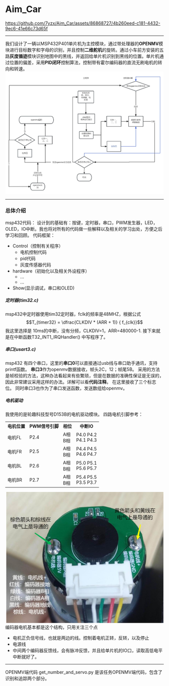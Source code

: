 # Aim_Car
https://github.com/7yzx/Aim_Car/assets/86868727/4b260eed-c181-4432-9ec6-41e66c73d65f

---
我们设计了一辆以MSP432P401单片机为主控模块，通过带处理器的**OPENMV**模块进行目标数字和字母的识别，并且控制**二维舵机**的旋转。通过小车前方安装的五路**灰度循迹**模块识别地图中的黑线，并返回给单片机识别到黑线的位置。单片机通过位置的偏差，采用**PID闭环**控制算法，控制带有霍尔编码器的直流无刷电机的转向和转速。
![Alt text](./image/image.png)

---
### 总体介绍
msp432代码：
设计到的基础有：按键，定时器，串口，PWM发生器，LED，OLED，IO中断。我也将对所有的代码做一些解释以及相关的学习出处，方便之后学习和回顾。
代码框架：

- Control（控制有关程序）
  - 电机控制代码
  - pid代码
  - 灰度传感器代码
- hardware（初始化以及相关外设程序）
  - ...
  - ...
- Show(显示调试，串口和OLED)

##### 定时器(tim32.c)
msp432中定时器使用tim32定时器，fclk的频率是48MHZ，根据公式
$$T_{timer32} = \dfrac{CLKDIV * (ARR + 1)} { f_{clk}}$$
我这里选择是 10ms的中断，没有分频，CLKDIV=1，ARR=480000-1.
接下来就是在中断函数T32_INT1_IRQHandler() 中写程序了。
##### 串口(usart3.c)
msp432 有四个串口，这里的**串口0**可以直接通过usb线与串口助手通讯，支持printf函数。
**串口3**作为openmv数据接收，帧头2C，12；帧尾5B。
采用的方法是帧校验的方法，这种办法看起来有些繁琐，但是在数据的准确性保证是无误的，因此非常建议采用这样的办法。详解可以看**代码注释**。
在这里接收了三个标志位。
同时串口3也作为了串口发送函数，发送数组给openmv。


##### 电机驱动
我使用的是轮趣科技型号D153B的电机驱动模块。
四路电机引脚参考：
<table>
  <tr>
    <th>电机位置</th>
    <th>PWM信号引脚</th>
    <th>相位</th>
    <th>中断IO</th>
  </tr>
  <tr>
    <td>电机FL</td>
    <td>P2.4</td>
    <td>A相<br>B相</td>
    <td>P4.0 P4.2<br> P4.1 P4.3</td>
  </tr>
  <tr>
    <td>电机FR</td>
    <td>P2.5</td>
    <td>A相<br>B相</td>
    <td>P4.4 P4.5<br> P4.6 P4.7</td>
  </tr>
    <tr>
    <td>电机BL</td>
    <td>P2.6</td>
    <td>A相<br>B相</td>
    <td>P5.0 P5.1<br>P5.6 P5.7</td>
  </tr>
    <tr>
    <td>电机BR</td>
    <td>P2.7</td>
    <td>A相<br>B相</td>
    <td> P5.4 P5.5<br>P3.5 P3.7</td>
  </tr>
</table>

![Alt text](./image/image-1.png)
编码器电机基本都是这个结构，只用关注三个点
- 电机正负信号线，也就是两边的线。控制着电机正转，反转，以及停止
- 电源线
- 中间两个编码器反馈线，会有脉冲反馈，并且给单片机的IO口，读取高低电平中断就好了。




---
OPENMV端代码
get_number_and_servo.py 是该任务OPENMV端代码，包含了识别和追踪两个部分。
